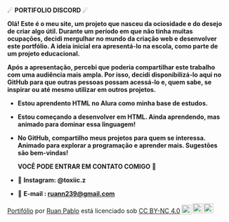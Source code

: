 ☄ **PORTIFOLIO DISCORD** ☄

**Olá! Este é o meu site, um projeto que nasceu da ociosidade e do desejo de criar algo útil. Durante um período em que não tinha muitas ocupações, decidi mergulhar no mundo da criação web e desenvolver este portfólio. A ideia inicial era apresentá-lo na escola, como parte de um projeto educacional.**

**Após a apresentação, percebi que poderia compartilhar este trabalho com uma audiência mais ampla. Por isso, decidi disponibilizá-lo aqui no GitHub para que outras pessoas possam acessá-lo e, quem sabe, se inspirar ou até mesmo utilizar em outros projetos.**

- **Estou aprendento HTML no Alura como minha base de estudos.**
- **Estou começando a desenvolver em HTML. Ainda aprendendo, mas animado para dominar essa linguagem!**
- **No GitHub, compartilho meus projetos para quem se interessa. Animado para explorar a programação e aprender mais. Sugestões são bem-vindas!**

  **VOCÊ PODE ENTRAR EM CONTATO COMIGO** 📮
  
- 👀 **Instagram: @toxiic.z**

- 📨  **E-mail : ruann239@gmail.com**




<p xmlns:cc="http://creativecommons.org/ns#" xmlns:dct="http://purl.org/dc/terms/"><a property="dct:title" rel="cc :attributionURL" href="https://github.com/zToxicz/Discord-portifolio">Portifólio</a> por <a rel="cc:attributionURL dct:creator" property="cc:attributionName" href="https ://github.com/zToxicz">Ruan Pablo</a> está licenciado sob <a href="https://creativecommons.org/licenses/by-nc/4.0/?ref=chooser-v1" target=" _blank" rel="license noopener noreferrer" style="display:inline-block;">CC BY-NC 4.0<img style="height:22px!important;margin-left:3px;vertical-align:text-bottom; " src="https://mirrors.creativecommons.org/presskit/icons/cc.svg?ref=chooser-v1" alt=""><img style="height:22px!important;margin-left:3px;vertical -align:texto inferior;" src="https://mirrors.creativecommons.org/presskit/icons/by.svg?ref=chooser-v1" alt=""><img style="height:22px!important;margin-left:3px;vertical -align:texto inferior;" src="https://mirrors.creativecommons.org/presskit/icons/nc.svg?ref=chooser-v1" alt=""></a></p>

